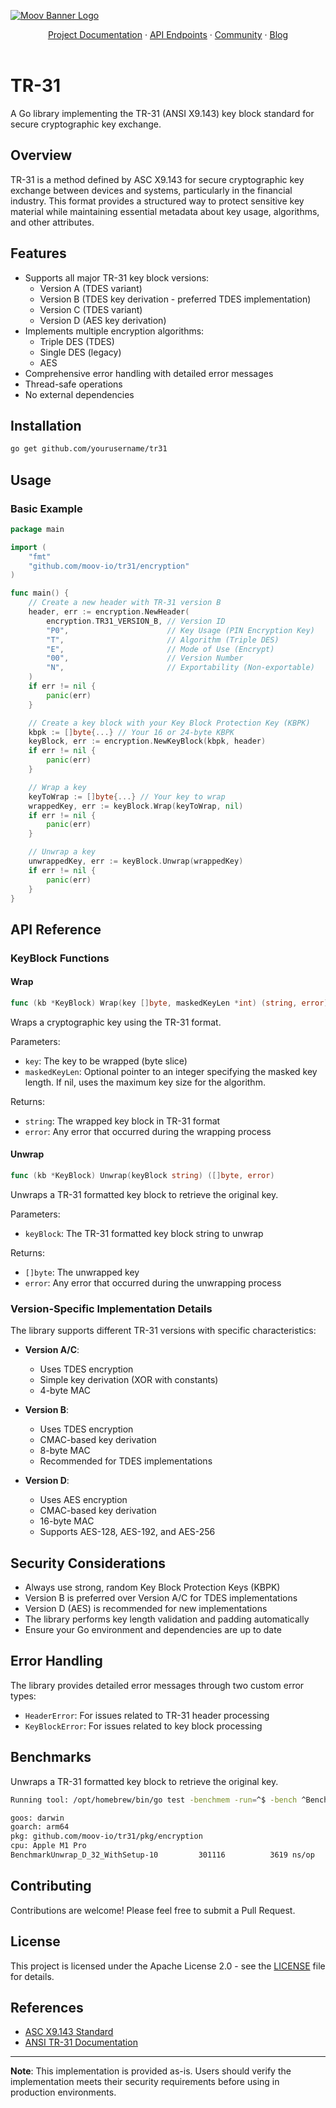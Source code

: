 [![Moov Banner Logo](https://user-images.githubusercontent.com/20115216/104214617-885b3c80-53ec-11eb-8ce0-9fc745fb5bfc.png)](https://github.com/moov-io)

<p align="center">
  <a href="https://moov-io.github.io/tr31/">Project Documentation</a>
  ·
  <a href="https://moov-io.github.io/tr31/api/#overview">API Endpoints</a>
  ·
  <a href="https://slack.moov.io/">Community</a>
  ·
  <a href="https://moov.io/blog/">Blog</a>
  <br>
  <br>
</p>

# TR-31

A Go library implementing the TR-31 (ANSI X9.143) key block standard for secure cryptographic key exchange.

## Overview

TR-31 is a method defined by ASC X9.143 for secure cryptographic key exchange between devices and systems, particularly in the financial industry. This format provides a structured way to protect sensitive key material while maintaining essential metadata about key usage, algorithms, and other attributes.

## Features

- Supports all major TR-31 key block versions:
  - Version A (TDES variant)
  - Version B (TDES key derivation - preferred TDES implementation)
  - Version C (TDES variant)
  - Version D (AES key derivation)
- Implements multiple encryption algorithms:
  - Triple DES (TDES)
  - Single DES (legacy)
  - AES
- Comprehensive error handling with detailed error messages
- Thread-safe operations
- No external dependencies

## Installation

```bash
go get github.com/yourusername/tr31
```

## Usage

### Basic Example

```go
package main

import (
    "fmt"
    "github.com/moov-io/tr31/encryption"
)

func main() {
    // Create a new header with TR-31 version B
    header, err := encryption.NewHeader(
        encryption.TR31_VERSION_B, // Version ID
        "P0",                      // Key Usage (PIN Encryption Key)
        "T",                       // Algorithm (Triple DES)
        "E",                       // Mode of Use (Encrypt)
        "00",                      // Version Number
        "N",                       // Exportability (Non-exportable)
    )
    if err != nil {
        panic(err)
    }

    // Create a key block with your Key Block Protection Key (KBPK)
    kbpk := []byte{...} // Your 16 or 24-byte KBPK
    keyBlock, err := encryption.NewKeyBlock(kbpk, header)
    if err != nil {
        panic(err)
    }

    // Wrap a key
    keyToWrap := []byte{...} // Your key to wrap
    wrappedKey, err := keyBlock.Wrap(keyToWrap, nil)
    if err != nil {
        panic(err)
    }

    // Unwrap a key
    unwrappedKey, err := keyBlock.Unwrap(wrappedKey)
    if err != nil {
        panic(err)
    }
}
```

## API Reference

### KeyBlock Functions

#### Wrap

```go
func (kb *KeyBlock) Wrap(key []byte, maskedKeyLen *int) (string, error)
```

Wraps a cryptographic key using the TR-31 format.

Parameters:
- `key`: The key to be wrapped (byte slice)
- `maskedKeyLen`: Optional pointer to an integer specifying the masked key length. If nil, uses the maximum key size for the algorithm.

Returns:
- `string`: The wrapped key block in TR-31 format
- `error`: Any error that occurred during the wrapping process

#### Unwrap

```go
func (kb *KeyBlock) Unwrap(keyBlock string) ([]byte, error)
```

Unwraps a TR-31 formatted key block to retrieve the original key.

Parameters:
- `keyBlock`: The TR-31 formatted key block string to unwrap

Returns:
- `[]byte`: The unwrapped key
- `error`: Any error that occurred during the unwrapping process

### Version-Specific Implementation Details

The library supports different TR-31 versions with specific characteristics:

- **Version A/C**:
  - Uses TDES encryption
  - Simple key derivation (XOR with constants)
  - 4-byte MAC

- **Version B**:
  - Uses TDES encryption
  - CMAC-based key derivation
  - 8-byte MAC
  - Recommended for TDES implementations

- **Version D**:
  - Uses AES encryption
  - CMAC-based key derivation
  - 16-byte MAC
  - Supports AES-128, AES-192, and AES-256

## Security Considerations

- Always use strong, random Key Block Protection Keys (KBPK)
- Version B is preferred over Version A/C for TDES implementations
- Version D (AES) is recommended for new implementations
- The library performs key length validation and padding automatically
- Ensure your Go environment and dependencies are up to date

## Error Handling

The library provides detailed error messages through two custom error types:
- `HeaderError`: For issues related to TR-31 header processing
- `KeyBlockError`: For issues related to key block processing

## Benchmarks 

Unwraps a TR-31 formatted key block to retrieve the original key. 

```bash
Running tool: /opt/homebrew/bin/go test -benchmem -run=^$ -bench ^BenchmarkUnwrap_D_32_WithSetup$ github.com/moov-io/tr31/pkg/encryption

goos: darwin
goarch: arm64
pkg: github.com/moov-io/tr31/pkg/encryption
cpu: Apple M1 Pro
BenchmarkUnwrap_D_32_WithSetup-10    	  301116	      3619 ns/op	    8608 B/op	      64 allocs/op
```

## Contributing

Contributions are welcome! Please feel free to submit a Pull Request.

## License

This project is licensed under the Apache License 2.0 - see the [LICENSE](LICENSE) file for details.

## References

- [ASC X9.143 Standard](https://x9.org/standards/tr-31-interoperable-secure-key-exchange-key-block-specification-for-symmetric-algorithms/)
- [ANSI TR-31 Documentation](https://www.ncr.com/content/dam/ncrcom/content-type/documents/ncr-tr31-security.pdf)

---
**Note**: This implementation is provided as-is. Users should verify the implementation meets their security requirements before using in production environments.
